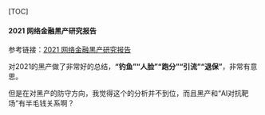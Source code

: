 [TOC]



#### 2021 网络金融黑产研究报告

参考链接：[2021 网络金融黑产研究报告](https://mp.weixin.qq.com/s?__biz=MzI1Njk3MTAwNg==&mid=2247495930&idx=1&sn=c001618b9b723d9d4d8b58328c2afaac&chksm=ea1c296bdd6ba07db0b57bdd637e742b776f58569db5f8b53109ef6b3360e41350bb5dc00d2c&mpshare=1&scene=1&srcid=0224yipbkIbNHgA2BxJ7IqMY&sharer_sharetime=1645719416418&sharer_shareid=3f494a7a50f42a8e060df683086e084c&version=4.0.0.70098&platform=mac#rd)

对2021的黑产做了非常好的总结，**“钓鱼”“人脸”“跑分”“引流”“退保”**，非常有意思。

但是在对黑产的防守方向，我觉得这个的分析并不到位，而且黑产和“AI对抗靶场”有半毛钱关系啊？







